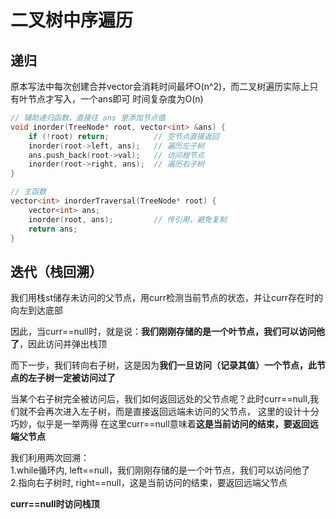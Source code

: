 # 二叉树中序遍历
## 递归
原本写法中每次创建合并vector会消耗时间最坏O(n^2)，而二叉树遍历实际上只有叶节点才写入，一个ans即可
时间复杂度为O(n)
```c++
// 辅助递归函数，直接往 ans 里添加节点值
void inorder(TreeNode* root, vector<int> &ans) {
    if (!root) return;          // 空节点直接返回
    inorder(root->left, ans);   // 遍历左子树
    ans.push_back(root->val);   // 访问根节点
    inorder(root->right, ans);  // 遍历右子树
}

// 主函数
vector<int> inorderTraversal(TreeNode* root) {
    vector<int> ans;
    inorder(root, ans);         // 传引用，避免复制
    return ans;
}

```
## 迭代（栈回溯）
我们用栈st储存未访问的父节点，用curr检测当前节点的状态，并让curr存在时的向左到达底部  

因此，当curr==null时，就是说：**我们刚刚存储的是一个叶节点，我们可以访问他了**，因此访问并弹出栈顶  

而下一步，我们转向右子树，这是因为**我们一旦访问（记录其值）一个节点，此节点的左子树一定被访问过了**

当某个右子树完全被访问后，我们如何返回远处的父节点呢？此时curr==null,我们就不会再次进入左子树，而是直接返回远端未访问的父节点，
这里的设计十分巧妙，似乎是一举两得 在这里curr==null意味着**这是当前访问的结束，要返回远端父节点**

我们利用两次回溯：  
1.while循环内, left==null，我们刚刚存储的是一个叶节点，我们可以访问他了  
2.指向右子树时, right==null，这是当前访问的结束，要返回远端父节点

**curr==null时访问栈顶**


